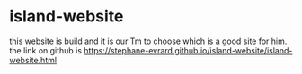 # island-website
this website is build and it is our Tm to choose which is a good site for him.
the link on github is https://stephane-evrard.github.io/island-website/island-website.html
